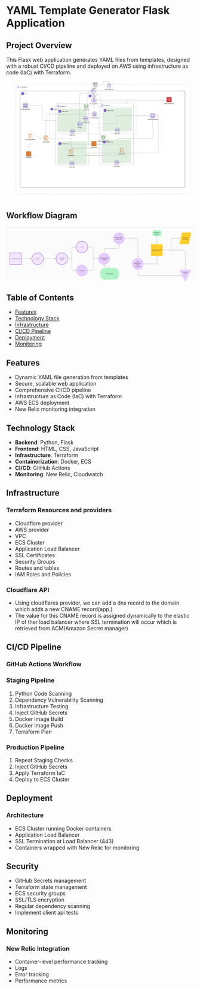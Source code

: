 # YAML Template Generator Flask Application

## Project Overview

This Flask web application generates YAML files from templates, designed with a robust CI/CD pipeline and deployed on AWS using infrastructure as code (IaC) with Terraform.

![Project Architecture Diagram](/static/rm_images/infra_diagram.jpg)

## Workflow Diagram

![Workflow Diagram](/static/rm_images/flow%20chart.jpg)

## Table of Contents

- [Features](#features)
- [Technology Stack](#technology-stack)
- [Infrastructure](#infrastructure)
- [CI/CD Pipeline](#cicd-pipeline)
- [Deployment](#deployment)
- [Monitoring](#monitoring)

## Features

- Dynamic YAML file generation from templates
- Secure, scalable web application
- Comprehensive CI/CD pipeline
- Infrastructure as Code (IaC) with Terraform
- AWS ECS deployment
- New Relic monitoring integration

## Technology Stack

- **Backend**: Python, Flask
- **Frontend**: HTML, CSS, JavaScript
- **Infrastructure**: Terraform
- **Containerization**: Docker, ECS
- **CI/CD**: GitHub Actions
- **Monitoring**: New Relic, Cloudwatch

## Infrastructure

### Terraform Resources and providers

- Cloudflare provider
- AWS provider
- VPC
- ECS Cluster
- Application Load Balancer
- SSL Certificates
- Security Groups
- Routes and tables
- IAM Roles and Policies

### Cloudflare API

- Using cloudflares provider, we can add a dns record to the domain which adds a new CNAME record(app.)
- The value for this CNAME record is assigned dynamically to the elastic IP of ther load balancer where SSL termination will occur which is retrieved from ACM(Amazon Secret manager)

## CI/CD Pipeline

### GitHub Actions Workflow

### Staging Pipeline

1. Python Code Scanning
2. Dependency Vulnerability Scanning
3. Infrastructure Testing
4. Inject GitHub Secrets
5. Docker Image Build
6. Docker Image Push
7. Terraform Plan

### Production Pipeline

1. Repeat Staging Checks
2. Inject GitHub Secrets
3. Apply Terraform IaC
4. Deploy to ECS Cluster

## Deployment

### Architecture

- ECS Cluster running Docker containers
- Application Load Balancer
- SSL Termination at Load Balancer (443)
- Containers wrapped with New Relic for monitoring

## Security

- GitHub Secrets management
- Terraform state management
- ECS security groups
- SSL/TLS encryption
- Regular dependency scanning
- Implement client api tests

## Monitoring

### New Relic Integration

- Container-level performance tracking
- Logs
- Error tracking
- Performance metrics
